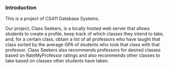 ### Introduction

This is a project of CS411 Database Systems.

Our project, Class Seekers, is a locally hosted web server that allows students to create a profile, keep track of which classes they intend to take, and, for a certain class, obtain a list of all professors who have taught that class sorted by the average GPA of students who took that class with that professor. Class Seekers also recommends professors for desired classes based on RateMyProfessor ratings and also recommends other classes to take based on classes other students have taken.
